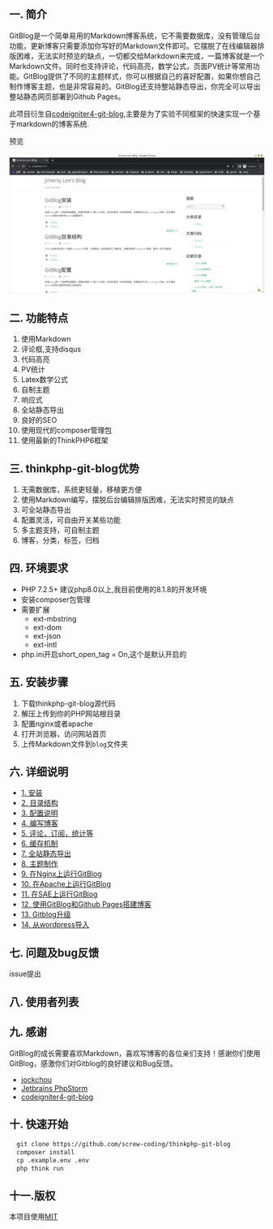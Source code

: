 ## 一. 简介 ##
GitBlog是一个简单易用的Markdown博客系统，它不需要数据库，没有管理后台功能，更新博客只需要添加你写好的Markdown文件即可。它摆脱了在线编辑器排版困难，无法实时预览的缺点，一切都交给Markdown来完成，一篇博客就是一个Markdown文件。同时也支持评论，代码高亮，数学公式，页面PV统计等常用功能。GitBlog提供了不同的主题样式，你可以根据自己的喜好配置，如果你想自己制作博客主题，也是非常容易的。GitBlog还支持整站静态导出，你完全可以导出整站静态网页部署到Github Pages。


此项目衍生自[codeigniter4-git-blog](https://github.com/screw-coding/codeigniter4-git-blog),主要是为了实验不同框架的快速实现一个基于markdown的博客系统.

预览

![screenshot](blog/screenshot.png)

## 二. 功能特点 ##

1. 使用Markdown
2. 评论框,支持disqus
3. 代码高亮
4. PV统计
5. Latex数学公式
6. 自制主题
7. 响应式
8. 全站静态导出
9. 良好的SEO
10. 使用现代的composer管理包
11. 使用最新的ThinkPHP6框架

## 三. thinkphp-git-blog优势 ##

1. 无需数据库，系统更轻量，移植更方便
2. 使用Markdown编写，摆脱后台编辑排版困难，无法实时预览的缺点
3. 可全站静态导出
4. 配置灵活，可自由开关某些功能
5. 多主题支持，可自制主题
6. 博客，分类，标签，归档

## 四. 环境要求 ##

- PHP 7.2.5+ 建议php8.0以上,我目前使用的8.1.8的开发环境
- 安装composer包管理
- 需要扩展
  - ext-mbstring
  - ext-dom
  - ext-json
  - ext-intl
- php.ini开启short_open_tag = On,这个是默认开启的

## 五. 安装步骤 ##

1. 下载thinkphp-git-blog源代码
2. 解压上传到你的PHP网站根目录
3. 配置nginx或者apache
4. 打开浏览器，访问网站首页
5. 上传Markdown文件到`blog`文件夹

## 六. 详细说明 ##

- [1. 安装](blog/install.md)  
- [2. 目录结构](blog/struct.md)  
- [3. 配置说明](blog/config.md)
- [4. 编写博客](blog/edit.md)
- [5. 评论，订阅，统计等](blog/other-func.md)
- [6. 缓存机制](blog/cache.md)
- [7. 全站静态导出](blog/export.md)
- [8. 主题制作](blog/theme.md)
- [9. 在Nginx上运行GitBlog](blog/nginx.md)  
- [10. 在Apache上运行GitBlog](blog/apache.md)
- [11. 在SAE上运行GitBlog](blog/sae.md)
- [12. 使用GitBlog和Github Pages搭建博客](blog/github-pages.md)  
- [13. Gitblog升级](blog/update.md)
- [14. 从wordpress导入](blog/wordpress.md)

## 七. 问题及bug反馈 ##

issue提出

## 八. 使用者列表 ##


## 九. 感谢 ##

GitBlog的成长需要喜欢Markdown，喜欢写博客的各位亲们支持！感谢你们使用GitBlog，感激你们对Gitblog的良好建议和Bug反馈。

- [jockchou](https://github.com/jockchou)
- [Jetbrains PhpStorm](https://www.jetbrains.com/phpstorm/)
- [codeigniter4-git-blog](https://github.com/screw-coding/codeigniter4-git-blog)
## 十. 快速开始 ##

```shell
  git clone https://github.com/screw-coding/thinkphp-git-blog
  composer install
  cp .example.env .env
  php think run
```


## 十一.版权 ##

本项目使用[MIT](LICENSE)
